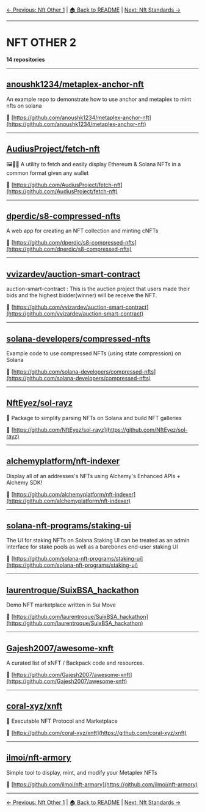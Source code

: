 [← Previous: Nft Other 1](nft-other-1.txt) | [🏠 Back to README](../README.md) | [Next: Nft Standards →](nft-standards.txt)

---

# NFT OTHER 2

**14 repositories**

---

## [anoushk1234/metaplex-anchor-nft](https://github.com/anoushk1234/metaplex-anchor-nft)

An example repo to demonstrate how to use anchor and metaplex to mint nfts on solana

🔗 [https://github.com/anoushk1234/metaplex-anchor-nft](https://github.com/anoushk1234/metaplex-anchor-nft)

---

## [AudiusProject/fetch-nft](https://github.com/AudiusProject/fetch-nft)

🖼🎑🌠 A utility to fetch and easily display Ethereum & Solana NFTs in a common format given any wallet

🔗 [https://github.com/AudiusProject/fetch-nft](https://github.com/AudiusProject/fetch-nft)

---

## [dperdic/s8-compressed-nfts](https://github.com/dperdic/s8-compressed-nfts)

A web app for creating an NFT collection and minting cNFTs

🔗 [https://github.com/dperdic/s8-compressed-nfts](https://github.com/dperdic/s8-compressed-nfts)

---

## [vvizardev/auction-smart-contract](https://github.com/vvizardev/auction-smart-contract)

auction-smart-contract : This is the auction project that users made their bids and the highest bidder(winner) will be receive the NFT.

🔗 [https://github.com/vvizardev/auction-smart-contract](https://github.com/vvizardev/auction-smart-contract)

---

## [solana-developers/compressed-nfts](https://github.com/solana-developers/compressed-nfts)

Example code to use compressed NFTs (using state compression) on Solana

🔗 [https://github.com/solana-developers/compressed-nfts](https://github.com/solana-developers/compressed-nfts)

---

## [NftEyez/sol-rayz](https://github.com/NftEyez/sol-rayz)

💫   Package to simplify parsing NFTs on Solana and build NFT galleries

🔗 [https://github.com/NftEyez/sol-rayz](https://github.com/NftEyez/sol-rayz)

---

## [alchemyplatform/nft-indexer](https://github.com/alchemyplatform/nft-indexer)

Display all of an addresses's NFTs using Alchemy's Enhanced APIs + Alchemy SDK!

🔗 [https://github.com/alchemyplatform/nft-indexer](https://github.com/alchemyplatform/nft-indexer)

---

## [solana-nft-programs/staking-ui](https://github.com/solana-nft-programs/staking-ui)

The UI for staking NFTs on Solana.Staking UI can be treated as an admin interface for stake pools as well as a barebones end-user staking UI

🔗 [https://github.com/solana-nft-programs/staking-ui](https://github.com/solana-nft-programs/staking-ui)

---

## [laurentroque/SuixBSA_hackathon](https://github.com/laurentroque/SuixBSA_hackathon)

Demo NFT marketplace written in Sui Move

🔗 [https://github.com/laurentroque/SuixBSA_hackathon](https://github.com/laurentroque/SuixBSA_hackathon)

---

## [Gajesh2007/awesome-xnft](https://github.com/Gajesh2007/awesome-xnft)

A curated list of xNFT / Backpack code and resources.

🔗 [https://github.com/Gajesh2007/awesome-xnft](https://github.com/Gajesh2007/awesome-xnft)

---

## [coral-xyz/xnft](https://github.com/coral-xyz/xnft)

🚀 Executable NFT Protocol and Marketplace

🔗 [https://github.com/coral-xyz/xnft](https://github.com/coral-xyz/xnft)

---

## [ilmoi/nft-armory](https://github.com/ilmoi/nft-armory)

Simple tool to display, mint, and modify your Metaplex NFTs

🔗 [https://github.com/ilmoi/nft-armory](https://github.com/ilmoi/nft-armory)

---


[← Previous: Nft Other 1](nft-other-1.txt) | [🏠 Back to README](../README.md) | [Next: Nft Standards →](nft-standards.txt)
